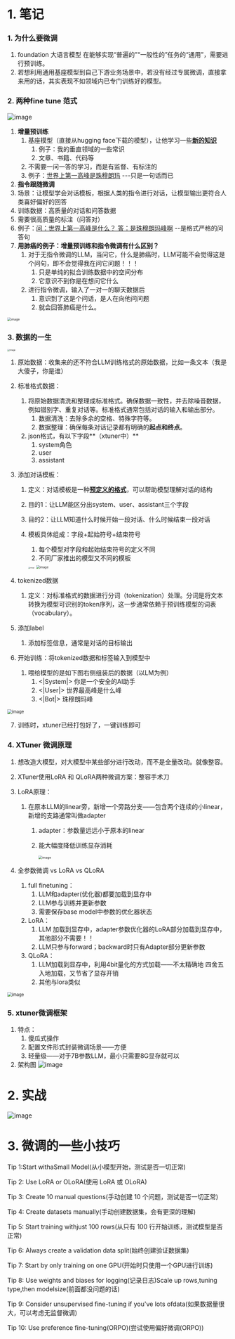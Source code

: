 



# 1. 笔记

### 1. 为什么要微调

1. foundation 大语言模型 在能够实现“普遍的”“一般性的”任务的“通用”，需要进行预训练。
2. 若想利用通用基座模型到自己下游业务场景中，若没有经过专属微调，直接拿来用的话，其实表现不如领域内已专门训练好的模型。 

### 2. 两种fine tune 范式
![image](https://github.com/bubblefu/InternLM_Camp_md/assets/70378994/f0505f42-095c-4be5-8493-64016bbdac3a)

1. **增量预训练**
   1. 基座模型（直接从hugging face下载的模型），让他学习一些<u>**新的知识**</u>
      1. 例子：我的垂直领域的一些常识
      2. 文章、书籍、代码等
   2. 不需要一问一答的学习，而是有监督、有标注的
   3. 例子：<u>世界上第一高峰是珠穆朗玛</u>       ---只是一句话而已
2.  **指令跟随微调**
   1. 场景：让模型学会对话模板，根据人类的指令进行对话，让模型输出更符合人类喜好偏好的回答
   2. 训练数据：高质量的对话和问答数据
   3. 需要很高质量的标注（问答对）
   4. 例子：<u>问：世界上第一高峰是什么？ 答：是珠穆朗玛峰啊</u>          --是格式严格的问答句
3. **用肺癌的例子：增量预训练和指令微调有什么区别？**
   1. 对于无指令微调的LLM，当问它，什么是肺癌时，LLM可能不会觉得这是个问句，即不会觉得我在问它问题！！！
      1. 只是单纯的拟合训练数据中的空间分布
      2. 它意识不到你是在想问它什么
   2. 进行指令微调，输入了一对一的聊天数据后
      1. 意识到了这是个问话，是人在向他问问题
      2. 就会回答肺癌是什么。

<img src="https://github.com/bubblefu/InternLM_Camp_md/assets/70378994/ae79ada9-b337-455a-9052-0a690365264a" alt="image" style="zoom:50%;" />

### 3. 数据的一生

<img src="https://github.com/bubblefu/InternLM_Camp_md/assets/70378994/66ead99f-a822-4c53-84cb-1298e6ada30d" alt="image" style="zoom:33%;" />

1. 原始数据：收集来的还不符合LLM训练格式的原始数据，比如一条文本（我是大傻子，你是谁）

2. 标准格式数据：
   
   1. 将原始数据清洗和整理成标准格式。确保数据一致性，并去除噪音数据，例如错别字、重复对话等。标准格式通常包括对话的输入和输出部分。
      1. 数据清洗：去除多余的空格、特殊字符等。
      2. 数据整理：确保每条对话记录都有明确的**起点和终点**。
   2. json格式，有以下字段**（xtuner中）**
      1. system角色
      2. user
      3. assistant
   
3. 添加对话模板：

   1. 定义：对话模板是一种<u>**预定义的格式**</u>，可以帮助模型理解对话的结构

   2. 目的1：让LLM能区分出system、user、assistant三个字段

   3. 目的2：让LLM知道什么时候开始一段对话、什么时候结束一段对话

   4. 模板具体组成：字段+起始符号+结束符号

      1. 每个模型对字段和起始结束符号的定义不同
      2. 不同厂家推出的模型又不同的模板

      <img src="https://github.com/bubblefu/InternLM_Camp_md/assets/70378994/6087316a-8224-4580-afe9-bbeafa2421c0" alt="image" style="zoom:25%;" />

      <img src="https://github.com/bubblefu/InternLM_Camp_md/assets/70378994/7b329e4e-fb33-4aa5-a5a1-903cb559a03e" alt="image" style="zoom: 50%;" />

4. tokenized数据

   1. 定义：对标准格式的数据进行分词（tokenization）处理。分词是将文本转换为模型可识别的token序列，这一步通常依赖于预训练模型的词表（vocabulary）。

5. 添加label

   1. 添加标签信息，通常是对话的目标输出

6. 开始训练：将tokenized数据和标签输入到模型中

   1. 喂给模型的是如下图右侧组装后的数据（以LM为例）
      1. <|System|>   你是一个安全的AI助手
      2. <|User|>   世界最高峰是什么峰
      3. <|Bot|>  珠穆朗玛峰

<img src="https://github.com/bubblefu/InternLM_Camp_md/assets/70378994/fdbd8e72-0ec4-4dd0-a8b7-d6eae8c1c8a5" alt="image" style="zoom: 67%;" />

7. 训练时，xtuner已经打包好了，一键训练即可



### 4. XTuner 微调原理

1. 想改造大模型，对大模型中某些部分进行改动，而不是全量改动。就像整容。

2. XTuner使用LoRA 和 QLoRA两种微调方案：整容手术刀

3. LoRA原理：

   1. 在原本LLM的linear旁，新增一个旁路分支——包含两个连续的小linear，新增的支路通常叫做adapter

      1. adapter：参数量远远小于原本的linear

      2. 能大幅度降低训练显存消耗

         <img src="https://github.com/bubblefu/InternLM_Camp_md/assets/70378994/615ea2c5-e046-472d-bd66-fb738bbd8030" alt="image" style="zoom:50%;" />



4. 全参数微调   vs  LoRA  vs QLoRA
   1. full finetuning：
      1. LLM和adapter(优化器)都要加载到显存中
      2. LLM参与训练并更新参数
      3. 需要保存base model中参数的优化器状态
   2. LoRA：
      1. LLM 加载到显存中，adapter参数优化器的LoRA部分加载到显存中，其他部分不需要！！
      2. LLM只参与forward；backward时只有Adapter部分更新参数 
   3. QLoRA：
      1. LLM加载到显存中，利用4bit量化的方式加载——不太精确地 四舍五入地加载，又节省了显存开销
      2. 其他与lora类似

<img src="https://github.com/bubblefu/InternLM_Camp_md/assets/70378994/83456a35-36fa-4df9-961e-8169570fe2d5" alt="image" style="zoom:67%;" />

### 5. xtuner微调框架

1. 特点：
   1. 傻瓜式操作
   2. 配置文件形式封装微调场景——方便
   3. 轻量级——对于7B参数LLM，最小只需要8G显存就可以
2. 架构图
![image](https://github.com/bubblefu/InternLM_Camp_md/assets/70378994/0841a450-f87d-42af-909e-1cf1e4545283)

# 2. 实战

![image](https://github.com/bubblefu/InternLM_Camp_md/assets/70378994/2d86cada-8d6d-4eca-bc95-90f8ed17d75a)

# 3. 微调的一些小技巧


Tip 1:Start withaSmall Model(从小模型开始，测试是否一切正常)

Tip 2: Use LoRA or OLoRA(使用 LoRA 或 OLoRA)

Tip 3: Create 10 manual questions(手动创建 10 个问题，测试是否一切正常)

Tip 4: Create datasets manually(手动创建数据集，会有更深的理解)

Tip 5: Start training withjust 100 rows(从只有 100 行开始训练，测试模型是否正常)

Tip 6: Always create a validation data split(始终创建验证数据集)

Tip 7: Start by only training on one GPU(开始时只使用一个GPU进行训练)

Tip 8: Use weights and biases for logging(记录日志)Scale up rows,tuning type,then modelsize(前面都没问题的话)

Tip 9: Consider unsupervised fine-tuning if you've lots ofdata(如果数据量很大，可以考虑无监督微调)

Tip 10: Use preference fine-tuning(ORPO)(尝试使用偏好微调(ORPO))
